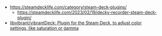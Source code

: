 - https://steamdecklife.com/category/steam-deck-plugins/
  - https://steamdecklife.com/2023/02/19/decky-recorder-steam-deck-plugin/
- [libvibrant/vibrantDeck: Plugin for the Steam Deck, to adjust color settings, like saturation or gamma](https://github.com/libvibrant/vibrantDeck)
